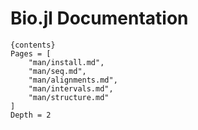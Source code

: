 # Bio.jl Documentation

    {contents}
    Pages = [
        "man/install.md",
        "man/seq.md",
        "man/alignments.md",
        "man/intervals.md",
        "man/structure.md"
    ]
    Depth = 2


